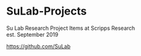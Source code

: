 # SuLab-Projects
Su Lab Research Project Items at Scripps Research </br>
est. September 2019 

https://github.com/SuLab
